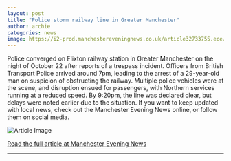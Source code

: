```yaml
---
layout: post
title: "Police storm railway line in Greater Manchester"
author: archie
categories: news
image: https://i2-prod.manchestereveningnews.co.uk/article32733755.ece/ALTERNATES/s1200/0_flixton.jpg
---
```

Police converged on Flixton railway station in Greater Manchester on the night of October 22 after reports of a trespass incident. Officers from British Transport Police arrived around 7pm, leading to the arrest of a 29-year-old man on suspicion of obstructing the railway. Multiple police vehicles were at the scene, and disruption ensued for passengers, with Northern services running at a reduced speed. By 9:20pm, the line was declared clear, but delays were noted earlier due to the situation. If you want to keep updated with local news, check out the Manchester Evening News online, or follow them on social media.

![Article Image](https://i2-prod.manchestereveningnews.co.uk/article32733755.ece/ALTERNATES/s1200/0_flixton.jpg)

[Read the full article at Manchester Evening News](https://www.manchestereveningnews.co.uk/news/greater-manchester-news/police-storm-railway-line-greater-32733591)

---
